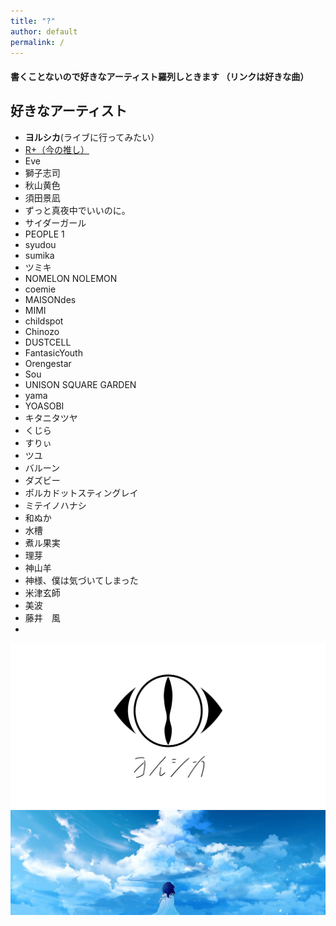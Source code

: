 ```yaml
---
title: "?"
author: default
permalink: /
---
```


#### 書くことないので好きなアーティスト羅列しときます （リンクは好きな曲）
  
## 好きなアーティスト
 - **ヨルシカ**(ライブに行ってみたい）
 - [R+（今の推し）](https://youtu.be/VuXLyCqHvqU)
 - Eve
 - 獅子志司
 - 秋山黄色
 - 須田景凪
 - ずっと真夜中でいいのに。
 - サイダーガール
 - PEOPLE 1
 - syudou
 - sumika
 - ツミキ
 - NOMELON NOLEMON
 - coemie
 - MAISONdes
 - MIMI
 - childspot
 - Chinozo
 - DUSTCELL
 - FantasicYouth
 - Orengestar
 - Sou
 - UNISON SQUARE GARDEN
 - yama
 - YOASOBI
 - キタニタツヤ
 - くじら
 - すりぃ
 - ツユ
 - バルーン
 - ダズビー
 - ポルカドットスティングレイ
 - ミテイノハナシ
 - 和ぬか
 - 水槽
 - 煮ル果実
 - 理芽
 - 神山羊
 - 神様、僕は気づいてしまった
 - 米津玄師
 - 美波
 - 藤井　風
 - 
![image](/assets/images/ogimg.png)
![image](assets/images/icons/1500x500.jpeg)
